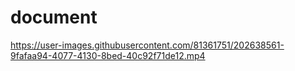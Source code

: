 # document


https://user-images.githubusercontent.com/81361751/202638561-9fafaa94-4077-4130-8bed-40c92f71de12.mp4

